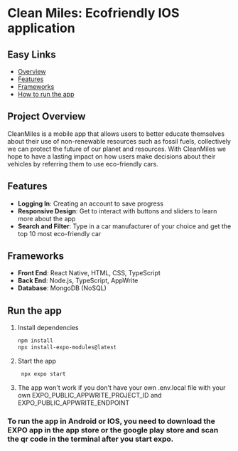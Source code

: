 # Clean Miles: Ecofriendly IOS application

## Easy Links
- [Overview](#project-overview)
- [Features](#features)
- [Frameworks](#frameworks)
- [How to run the app](#run-the-app)

## Project Overview

CleanMiles is a mobile app that allows users to better educate themselves about their use of non-renewable resources such as fossil fuels, collectively 
we can protect the future of our planet and resources. With CleanMiles we hope to have a lasting impact on how users make decisions about their vehicles 
by referring them to use eco-friendly cars.

## Features
- **Logging In**: Creating an account to save progress
- **Responsive Design**: Get to interact with buttons and sliders to learn more about the app
- **Search and Filter**: Type in a car manufacturer of your choice and get the top 10 most eco-friendly car 

## Frameworks

- **Front End**: React Native, HTML, CSS, TypeScript
- **Back End**: Node.js, TypeScript, AppWrite
- **Database**: MongoDB (NoSQL)     

## Run the app

1. Install dependencies

   ```bash
   npm install
   npx install-expo-modules@latest
   ```

2. Start the app

   ```bash
    npx expo start
   ```

3. The app won't work if you don't have your own .env.local file with your own EXPO_PUBLIC_APPWRITE_PROJECT_ID and EXPO_PUBLIC_APPWRITE_ENDPOINT


### To run the app in Android or IOS, you need to download the EXPO app in the app store or the google play store and scan the qr code in the terminal after you start expo.

